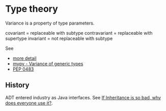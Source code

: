 # Type theory

Variance is a property of type parameters.

covariant = replaceable with subtype
contravariant = replaceable with supertype
invariant = not replaceable with subtype

See

- [more detail](https://www.reddit.com/r/rust/comments/8h2kt5/comment/dygvo9d/?utm_source=share&utm_medium=web2x&context=3)
- [mypy - Variance of generic types](https://mypy.readthedocs.io/en/stable/generics.html#variance-of-generic-types)
- [PEP 0483](https://peps.python.org/pep-0483/#covariance-and-contravariance)

## History

ADT entered industry as Java interfaces. See [If Inheritance is so bad, why does everyone use it?](https://buttondown.email/hillelwayne/archive/if-inheritance-is-so-bad-why-does-everyone-use-it).
